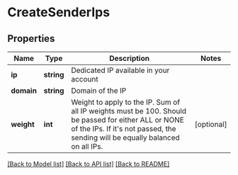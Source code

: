 # CreateSenderIps

## Properties
Name | Type | Description | Notes
------------ | ------------- | ------------- | -------------
**ip** | **string** | Dedicated IP available in your account | 
**domain** | **string** | Domain of the IP | 
**weight** | **int** | Weight to apply to the IP. Sum of all IP weights must be 100. Should be passed for either ALL or NONE of the IPs. If it&#39;s not passed, the sending will be equally balanced on all IPs. | [optional] 

[[Back to Model list]](../../README.md#documentation-for-models) [[Back to API list]](../../README.md#documentation-for-api-endpoints) [[Back to README]](../../README.md)


